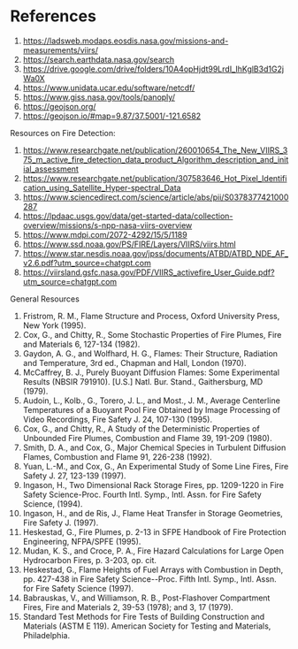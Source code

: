 # References

1. https://ladsweb.modaps.eosdis.nasa.gov/missions-and-measurements/viirs/
2. https://search.earthdata.nasa.gov/search
3. https://drive.google.com/drive/folders/10A4opHjdt99LrdI_IhKglB3d1G2jWa0X
4. https://www.unidata.ucar.edu/software/netcdf/
5. https://www.giss.nasa.gov/tools/panoply/
6. https://geojson.org/
7. https://geojson.io/#map=9.87/37.5001/-121.6582

Resources on Fire Detection:

1. https://www.researchgate.net/publication/260010654_The_New_VIIRS_375_m_active_fire_detection_data_product_Algorithm_description_and_initial_assessment
2. https://www.researchgate.net/publication/307583646_Hot_Pixel_Identification_using_Satellite_Hyper-spectral_Data
3. https://www.sciencedirect.com/science/article/abs/pii/S0378377421000287
4. https://lpdaac.usgs.gov/data/get-started-data/collection-overview/missions/s-npp-nasa-viirs-overview
5. https://www.mdpi.com/2072-4292/15/5/1189
6. https://www.ssd.noaa.gov/PS/FIRE/Layers/VIIRS/viirs.html
7. https://www.star.nesdis.noaa.gov/jpss/documents/ATBD/ATBD_NDE_AF_v2.6.pdf?utm_source=chatgpt.com
8. https://viirsland.gsfc.nasa.gov/PDF/VIIRS_activefire_User_Guide.pdf?utm_source=chatgpt.com

General Resources

1. Fristrom, R. M., Flame Structure and Process, Oxford University Press, New York (1995).
2. Cox, G., and Chitty, R., Some Stochastic Properties of Fire Plumes, Fire and Materials 6, 127-134 (1982).
3. Gaydon, A. G., and Wolfhard, H. G., Flames: Their Structure, Radiation and Temperature, 3rd ed., Chapman and Hall, London (1970).
4. McCaffrey, B. J., Purely Buoyant Diffusion Flames: Some Experimental Results (NBSIR 79­1910). [U.S.] Natl. Bur. Stand., Gaithersburg, MD (1979).
5. Audoin, L., Kolb., G., Torero, J. L., and Most., J. M., Average Centerline Temperatures of a Buoyant Pool Fire Obtained by Image Processing of Video Recordings, Fire Safety J. 24, 107-130 (1995).
6. Cox, G., and Chitty, R., A Study of the Deterministic Properties of Unbounded Fire Plumes, Combustion and Flame 39, 191-209 (1980).
7. Smith, D. A., and Cox, G., Major Chemical Species in Turbulent Diffusion Flames, Combustion and Flame 91, 226-238 (1992).
8. Yuan, L.-M., and Cox, G., An Experimental Study of Some Line Fires, Fire Safety J. 27, 123-139 (1997).
9. Ingason, H., Two Dimensional Rack Storage Fires, pp. 1209-1220 in Fire Safety Science-Proc. Fourth Intl. Symp., Intl. Assn. for Fire Safety Science, (1994).
10. Ingason, H., and de Ris, J., Flame Heat Transfer in Storage Geometries, Fire Safety J. (1997).
11. Heskestad, G., Fire Plumes, p. 2-13 in SFPE Handbook of Fire Protection Engineering, NFPA/SPFE (1995).
12. Mudan, K. S., and Croce, P. A., Fire Hazard Calculations for Large Open Hydrocarbon Fires, p. 3-203, op. cit.
13. Heskestad, G., Flame Heights of Fuel Arrays with Combustion in Depth, pp. 427-438 in Fire Safety Science--Proc. Fifth Intl. Symp., Intl. Assn. for Fire Safety Science (1997).
14. Babrauskas, V., and Williamson, R. B., Post-Flashover Compartment Fires, Fire and Materials 2, 39-53 (1978); and 3, 1­7 (1979).
15. Standard Test Methods for Fire Tests of Building Construction and Materials (ASTM E 119). American Society for Testing and Materials, Philadelphia.


